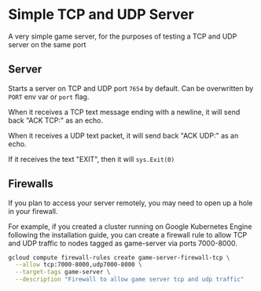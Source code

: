 # Simple TCP and UDP Server

A very simple game server, for the purposes of testing a TCP and UDP server on the same port

## Server
Starts a server on TCP and UDP port `7654` by default. Can be overwritten by `PORT` env var or `port` flag.

When it receives a TCP text message ending with a newline, it will send back "ACK TCP:<text content>" as an echo. 

When it receives a UDP text packet, it will send back "ACK UDP:<text content>" as an echo. 

If it receives the text "EXIT", then it will `sys.Exit(0)`

## Firewalls

If you plan to access your server remotely, you may need to open up a hole in your
firewall. 

For example, if you created a cluster running on Google Kubernetes Engine following
the installation guide, you can create a firewall rule to allow TCP and UDP traffic to nodes
tagged as game-server via ports 7000-8000.

```bash
gcloud compute firewall-rules create game-server-firewall-tcp \
  --allow tcp:7000-8000,udp7000-8000 \
  --target-tags game-server \
  --description "Firewall to allow game server tcp and udp traffic"
```